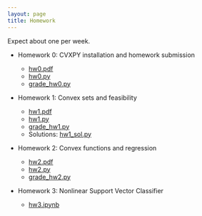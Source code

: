 ```yaml
---
layout: page
title: Homework
---
```


Expect about one per week.

- Homework 0: CVXPY installation and homework submission
    - [hw0.pdf](https://github.com/ajfriend/cme252-optimization/raw/master/homework/hw0/hw0.pdf)
    - [hw0.py](https://raw.githubusercontent.com/ajfriend/cme252-optimization/master/homework/hw0/hw0.py)
    - [grade_hw0.py](https://raw.githubusercontent.com/ajfriend/cme252-optimization/master/homework/hw0/grade_hw0.py)
- Homework 1: Convex sets and feasibility
    - [hw1.pdf](https://github.com/ajfriend/cme252-optimization/raw/master/homework/hw1/hw1.pdf)
    - [hw1.py](https://raw.githubusercontent.com/ajfriend/cme252-optimization/master/homework/hw1/hw1.py)
    - [grade_hw1.py](https://raw.githubusercontent.com/ajfriend/cme252-optimization/master/homework/hw1/grade_hw1.py)
    - Solutions: [hw1_sol.py](https://raw.githubusercontent.com/ajfriend/cme252-optimization/master/homework/hw1/hw1_sol.py)

- Homework 2: Convex functions and regression
    - [hw2.pdf](https://github.com/ajfriend/cme252-optimization/raw/master/homework/hw2/hw2.pdf)
    - [hw2.py](https://raw.githubusercontent.com/ajfriend/cme252-optimization/master/homework/hw2/hw2.py)
    - [grade_hw2.py](https://raw.githubusercontent.com/ajfriend/cme252-optimization/master/homework/hw2/grade_hw2.py)

- Homework 3: Nonlinear Support Vector Classifier
    - [hw3.ipynb](http://nbviewer.ipython.org/github/ajfriend/cme252-optimization/blob/master/homework/hw3/hw3.ipynb)
